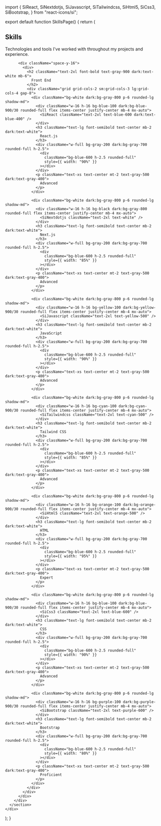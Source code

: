 import {
  SiReact,
  SiNextdotjs,
  SiJavascript,
  SiTailwindcss,
  SiHtml5,
  SiCss3,
  SiBootstrap,
} from "react-icons/si";

export default function SkillsPage() {
  return (
    <div className="bg-white dark:bg-gray-950">
      <section className="py-20 px-4 sm:px-6 lg:px-8">
        <div className="max-w-6xl mx-auto">
          <h1 className="text-4xl font-bold text-gray-900 dark:text-white mb-6">
            Skills
          </h1>
          <p className="text-xl text-gray-600 dark:text-gray-300 mb-12 max-w-3xl">
            Technologies and tools I've worked with throughout my projects and
            experience.
          </p>

          <div className="space-y-16">
            <div>
              <h2 className="text-2xl font-bold text-gray-900 dark:text-white mb-6">
                Front End
              </h2>
              <div className="grid grid-cols-2 sm:grid-cols-3 lg:grid-cols-4 gap-8">
                <div className="bg-white dark:bg-gray-800 p-6 rounded-lg shadow-md">
                  <div className="w-16 h-16 bg-blue-100 dark:bg-blue-900/30 rounded-full flex items-center justify-center mb-4 mx-auto">
                    <SiReact className="text-2xl text-blue-600 dark:text-blue-400" />
                  </div>
                  <h3 className="text-lg font-semibold text-center mb-2 dark:text-white">
                    React.js
                  </h3>
                  <div className="w-full bg-gray-200 dark:bg-gray-700 rounded-full h-2.5">
                    <div
                      className="bg-blue-600 h-2.5 rounded-full"
                      style={{ width: "90%" }}
                    ></div>
                  </div>
                  <p className="text-xs text-center mt-2 text-gray-500 dark:text-gray-400">
                    Advanced
                  </p>
                </div>

                <div className="bg-white dark:bg-gray-800 p-6 rounded-lg shadow-md">
                  <div className="w-16 h-16 bg-black dark:bg-gray-800 rounded-full flex items-center justify-center mb-4 mx-auto">
                    <SiNextdotjs className="text-2xl text-white" />
                  </div>
                  <h3 className="text-lg font-semibold text-center mb-2 dark:text-white">
                    Next.js
                  </h3>
                  <div className="w-full bg-gray-200 dark:bg-gray-700 rounded-full h-2.5">
                    <div
                      className="bg-blue-600 h-2.5 rounded-full"
                      style={{ width: "85%" }}
                    ></div>
                  </div>
                  <p className="text-xs text-center mt-2 text-gray-500 dark:text-gray-400">
                    Advanced
                  </p>
                </div>

                <div className="bg-white dark:bg-gray-800 p-6 rounded-lg shadow-md">
                  <div className="w-16 h-16 bg-yellow-100 dark:bg-yellow-900/30 rounded-full flex items-center justify-center mb-4 mx-auto">
                    <SiJavascript className="text-2xl text-yellow-500" />
                  </div>
                  <h3 className="text-lg font-semibold text-center mb-2 dark:text-white">
                    JavaScript
                  </h3>
                  <div className="w-full bg-gray-200 dark:bg-gray-700 rounded-full h-2.5">
                    <div
                      className="bg-blue-600 h-2.5 rounded-full"
                      style={{ width: "90%" }}
                    ></div>
                  </div>
                  <p className="text-xs text-center mt-2 text-gray-500 dark:text-gray-400">
                    Advanced
                  </p>
                </div>

                <div className="bg-white dark:bg-gray-800 p-6 rounded-lg shadow-md">
                  <div className="w-16 h-16 bg-cyan-100 dark:bg-cyan-900/30 rounded-full flex items-center justify-center mb-4 mx-auto">
                    <SiTailwindcss className="text-2xl text-cyan-500" />
                  </div>
                  <h3 className="text-lg font-semibold text-center mb-2 dark:text-white">
                    Tailwind CSS
                  </h3>
                  <div className="w-full bg-gray-200 dark:bg-gray-700 rounded-full h-2.5">
                    <div
                      className="bg-blue-600 h-2.5 rounded-full"
                      style={{ width: "85%" }}
                    ></div>
                  </div>
                  <p className="text-xs text-center mt-2 text-gray-500 dark:text-gray-400">
                    Advanced
                  </p>
                </div>

                <div className="bg-white dark:bg-gray-800 p-6 rounded-lg shadow-md">
                  <div className="w-16 h-16 bg-orange-100 dark:bg-orange-900/30 rounded-full flex items-center justify-center mb-4 mx-auto">
                    <SiHtml5 className="text-2xl text-orange-500" />
                  </div>
                  <h3 className="text-lg font-semibold text-center mb-2 dark:text-white">
                    HTML
                  </h3>
                  <div className="w-full bg-gray-200 dark:bg-gray-700 rounded-full h-2.5">
                    <div
                      className="bg-blue-600 h-2.5 rounded-full"
                      style={{ width: "95%" }}
                    ></div>
                  </div>
                  <p className="text-xs text-center mt-2 text-gray-500 dark:text-gray-400">
                    Expert
                  </p>
                </div>

                <div className="bg-white dark:bg-gray-800 p-6 rounded-lg shadow-md">
                  <div className="w-16 h-16 bg-blue-100 dark:bg-blue-900/30 rounded-full flex items-center justify-center mb-4 mx-auto">
                    <SiCss3 className="text-2xl text-blue-600" />
                  </div>
                  <h3 className="text-lg font-semibold text-center mb-2 dark:text-white">
                    CSS
                  </h3>
                  <div className="w-full bg-gray-200 dark:bg-gray-700 rounded-full h-2.5">
                    <div
                      className="bg-blue-600 h-2.5 rounded-full"
                      style={{ width: "90%" }}
                    ></div>
                  </div>
                  <p className="text-xs text-center mt-2 text-gray-500 dark:text-gray-400">
                    Advanced
                  </p>
                </div>

                <div className="bg-white dark:bg-gray-800 p-6 rounded-lg shadow-md">
                  <div className="w-16 h-16 bg-purple-100 dark:bg-purple-900/30 rounded-full flex items-center justify-center mb-4 mx-auto">
                    <SiBootstrap className="text-2xl text-purple-600" />
                  </div>
                  <h3 className="text-lg font-semibold text-center mb-2 dark:text-white">
                    Bootstrap
                  </h3>
                  <div className="w-full bg-gray-200 dark:bg-gray-700 rounded-full h-2.5">
                    <div
                      className="bg-blue-600 h-2.5 rounded-full"
                      style={{ width: "80%" }}
                    ></div>
                  </div>
                  <p className="text-xs text-center mt-2 text-gray-500 dark:text-gray-400">
                    Proficient
                  </p>
                </div>
              </div>
            </div>
          </div>
        </div>
      </section>
    </div>
  );
}
